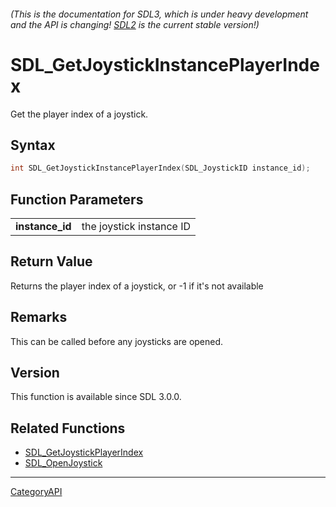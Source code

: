 ###### (This is the documentation for SDL3, which is under heavy development and the API is changing! [SDL2](https://wiki.libsdl.org/SDL2/) is the current stable version!)
# SDL_GetJoystickInstancePlayerIndex

Get the player index of a joystick.

## Syntax

```c
int SDL_GetJoystickInstancePlayerIndex(SDL_JoystickID instance_id);

```

## Function Parameters

|                     |                          |
| ------------------- | ------------------------ |
| **instance_id**     | the joystick instance ID |

## Return Value

Returns the player index of a joystick, or -1 if it's not available

## Remarks

This can be called before any joysticks are opened.

## Version

This function is available since SDL 3.0.0.

## Related Functions

* [SDL_GetJoystickPlayerIndex](SDL_GetJoystickPlayerIndex.md)
* [SDL_OpenJoystick](SDL_OpenJoystick.md)

----
[CategoryAPI](CategoryAPI.md)
